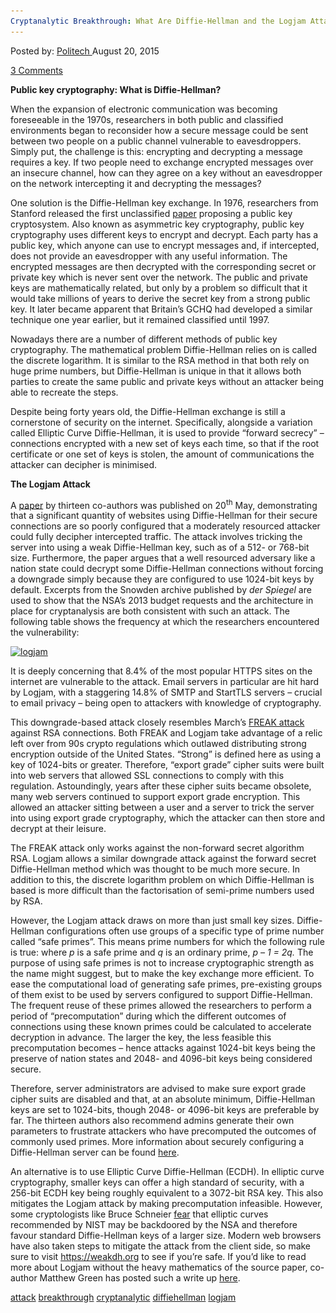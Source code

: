 ```yaml
---
Cryptanalytic Breakthrough: What Are Diffie-Hellman and the Logjam Attack?
---
```

<article class="post-listing post-10616 post type-post status-publish format-standard has-post-thumbnail hentry  tag-attack tag-breakthrough tag-cryptanalytic tag-diffiehellman tag-logjam">
<div class="post-inner">
<span>Posted by: <a href="https://www.deepdotweb.com/author/politech/" title="">Politech </a></span>
<span>August 20, 2015</span>

<span><a href="https://www.deepdotweb.com/2015/08/20/cryptanalytic-breakthrough-what-are-diffie-hellman-and-the-logjam-attack/#comments">3 Comments</a></span>


<p><strong>Public key cryptography: What is Diffie-Hellman?</strong></p>
<p>When the expansion of electronic communication was becoming foreseeable in the 1970s, researchers in both public and classified environments began to reconsider how a secure message could be sent between two people on a public channel vulnerable to eavesdroppers. Simply put, the challenge is this: encrypting and decrypting a message requires a key. If two people need to exchange encrypted messages over an insecure channel, how can they agree on a key without an eavesdropper on the network intercepting it and decrypting the messages?</p>
<p>One solution is the Diffie-Hellman key exchange. In 1976, researchers from Stanford released the first unclassified <a href="https://www.cs.jhu.edu/~rubin/courses/sp03/papers/diffie.hellman.pdf">paper</a> proposing a public key cryptosystem. Also known as asymmetric key cryptography, public key cryptography uses different keys to encrypt and decrypt. Each party has a public key, which anyone can use to encrypt messages and, if intercepted, does not provide an eavesdropper with any useful information. The encrypted messages are then decrypted with the corresponding secret or private key which is never sent over the network. The public and private keys are mathematically related, but only by a problem so difficult that it would take millions of years to derive the secret key from a strong public key. It later became apparent that Britain&#8217;s GCHQ had developed a similar technique one year earlier, but it remained classified until 1997.</p>
<p>Nowadays there are a number of different methods of public key cryptography. The mathematical problem Diffie-Hellman relies on is called the discrete logarithm. It is similar to the RSA method in that both rely on huge prime numbers, but Diffie-Hellman is unique in that it allows both parties to create the same public and private keys without an attacker being able to recreate the steps.</p>
<p>Despite being forty years old, the Diffie-Hellman exchange is still a cornerstone of security on the internet. Specifically, alongside a variation called Elliptic Curve Diffie-Hellman, it is used to provide “forward secrecy” – connections encrypted with a new set of keys each time, so that if the root certificate or one set of keys is stolen, the amount of communications the attacker can decipher is minimised.</p>
<p><strong>The Logjam Attack</strong></p>
<p>A <a href="https://weakdh.org/imperfect-forward-secrecy.pdf">paper</a> by thirteen co-authors was published on 20<sup>th</sup> May, demonstrating that a significant quantity of websites using Diffie-Hellman for their secure connections are so poorly configured that a moderately resourced attacker could fully decipher intercepted traffic. The attack involves tricking the server into using a weak Diffie-Hellman key, such as of a 512- or 768-bit size. Furthermore, the paper argues that a well resourced adversary like a nation state could decrypt some Diffie-Hellman connections without forcing a downgrade simply because they are configured to use 1024-bit keys by default. Excerpts from the Snowden archive published by <em>der Spiegel </em>are used to show that the NSA&#8217;s 2013 budget requests and the architecture in place for cryptanalysis are both consistent with such an attack. The following table shows the frequency at which the researchers encountered the vulnerability:</p>
<p><a href="/imgs/2015/08/logjam.png"><img class="aligncenter size-full wp-image-11323" src="/imgs/2015/08/logjam.png" alt="logjam" width="704" height="189" srcset="/imgs/2015/08/logjam.png 704w, /imgs/2015/08/logjam-300x81.png 300w" sizes="(max-width: 704px) 100vw, 704px"/></a></p>
<p>It is deeply concerning that 8.4% of the most popular HTTPS sites on the internet are vulnerable to the attack. Email servers in particular are hit hard by Logjam, with a staggering 14.8% of SMTP and StartTLS servers – crucial to email privacy – being open to attackers with knowledge of cryptography.</p>
<p>This downgrade-based attack closely resembles March&#8217;s <a href="https://freakattack.com/">FREAK attack</a> against RSA connections. Both FREAK and Logjam take advantage of a relic left over from 90s crypto regulations which outlawed distributing strong encryption outside of the United States. “Strong” is defined here as using a key of 1024-bits or greater. Therefore, “export grade” cipher suits were built into web servers that allowed SSL connections to comply with this regulation. Astoundingly, years after these cipher suits became obsolete, many web servers continued to support export grade encryption. This allowed an attacker sitting between a user and a server to trick the server into using export grade cryptography, which the attacker can then store and decrypt at their leisure.</p>
<p>The FREAK attack only works against the non-forward secret algorithm RSA. Logjam allows a similar downgrade attack against the forward secret Diffie-Hellman method which was thought to be much more secure. In addition to this, the discrete logarithm problem on which Diffie-Hellman is based is more difficult than the factorisation of semi-prime numbers used by RSA.</p>
<p>However, the Logjam attack draws on more than just small key sizes. Diffie-Hellman configurations often use groups of a specific type of prime number called “safe primes”. This means prime numbers for which the following rule is true: where <em>p </em>is a safe prime and <em>q </em>is an ordinary prime, <em>p – 1 = 2q. </em>The purpose of using safe primes is not to increase cryptographic strength as the name might suggest, but to make the key exchange more efficient. To ease the computational load of generating safe primes, pre-existing groups of them exist to be used by servers configured to support Diffie-Hellman. The frequent reuse of these primes allowed the researchers to perform a period of “precomputation” during which the different outcomes of connections using these known primes could be calculated to accelerate decryption in advance. The larger the key, the less feasible this precomputation becomes – hence attacks against 1024-bit keys being the preserve of nation states and 2048- and 4096-bit keys being considered secure.</p>
<p>Therefore, server administrators are advised to make sure export grade cipher suits are disabled and that, at an absolute minimum, Diffie-Hellman keys are set to 1024-bits, though 2048- or 4096-bit keys are preferable by far. The thirteen authors also recommend admins generate their own parameters to frustrate attackers who have precomputed the outcomes of commonly used primes. More information about securely configuring a Diffie-Hellman server can be found <a href="https://weakdh.org/sysadmin.html">here</a>.</p>
<p>An alternative is to use Elliptic Curve Diffie-Hellman (ECDH). In elliptic curve cryptography, smaller keys can offer a high standard of security, with a 256-bit ECDH key being roughly equivalent to a 3072-bit RSA key. This also mitigates the Logjam attack by making precomputation infeasible. However, some cryptologists like Bruce Schneier <a href="https://www.schneier.com/blog/archives/2013/09/the_nsa_is_brea.html#c1675929">fear</a> that elliptic curves recommended by NIST may be backdoored by the NSA and therefore favour standard Diffie-Hellman keys of a larger size. Modern web browsers have also taken steps to mitigate the attack from the client side, so make sure to visit <a href="https://weakdh.org/">https://weakdh.org</a> to see if you&#8217;re safe. If you&#8217;d like to read more about Logjam without the heavy mathematics of the source paper, co-author Matthew Green has posted such a write up <a href="http://blog.cryptographyengineering.com/2015/05/attack-of-week-logjam.html">here</a>.</p>
</div>
<a href="https://www.deepdotweb.com/tag/attack/" rel="tag">attack</a> <a href="https://www.deepdotweb.com/tag/breakthrough/" rel="tag">breakthrough</a> <a href="https://www.deepdotweb.com/tag/cryptanalytic/" rel="tag">cryptanalytic</a> <a href="https://www.deepdotweb.com/tag/diffiehellman/" rel="tag">diffiehellman</a> <a href="https://www.deepdotweb.com/tag/logjam/" rel="tag">logjam</a></span> <span style="display:none" class="updated">2015-08-20<a href="https://www.deepdotweb.com/author/politech/" title="Posts by Politech" rel="author">Politech</a></strong></div>
</div>
</article>

